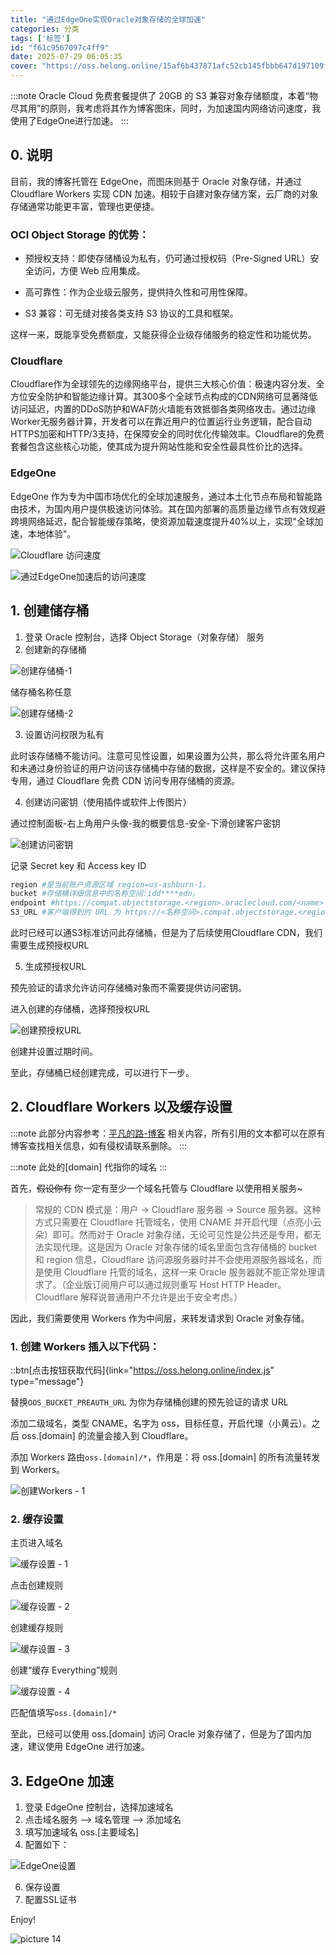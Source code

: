 ```yaml
---
title: "通过EdgeOne实现Oracle对象存储的全球加速"
categories: 分类
tags: ['标签']
id: "f61c9567097c4ff9"
date: 2025-07-29 06:05:35
cover: "https://oss.helong.online/15af6b437871afc52cb145fbbb647d197109fefa7a2a42e1b8c499f2670054cf.png"
---
```


:::note
Oracle Cloud 免费套餐提供了 20GB 的 S3 兼容对象存储额度，本着“物尽其用”的原则，我考虑将其作为博客图床，同时，为加速国内网络访问速度，我使用了EdgeOne进行加速。
:::

## 0. 说明

目前，我的博客托管在 EdgeOne，而图床则基于 Oracle 对象存储，并通过 Cloudflare Workers 实现 CDN 加速。相较于自建对象存储方案，云厂商的对象存储通常功能更丰富，管理也更便捷。

### OCI Object Storage 的优势：

- 预授权支持：即使存储桶设为私有，仍可通过授权码（Pre-Signed URL）安全访问，方便 Web 应用集成。

- 高可靠性：作为企业级云服务，提供持久性和可用性保障。

- S3 兼容：可无缝对接各类支持 S3 协议的工具和框架。

这样一来，既能享受免费额度，又能获得企业级存储服务的稳定性和功能优势。

### Cloudflare

Cloudflare作为全球领先的边缘网络平台，提供三大核心价值：极速内容分发、全方位安全防护和智能边缘计算。其300多个全球节点构成的CDN网络可显著降低访问延迟，内置的DDoS防护和WAF防火墙能有效抵御各类网络攻击。通过边缘Worker无服务器计算，开发者可以在靠近用户的位置运行业务逻辑，配合自动HTTPS加密和HTTP/3支持，在保障安全的同时优化传输效率。Cloudflare的免费套餐包含这些核心功能，使其成为提升网站性能和安全性最具性价比的选择。

### EdgeOne

EdgeOne 作为专为中国市场优化的全球加速服务，通过本土化节点布局和智能路由技术，为国内用户提供极速访问体验。其在国内部署的高质量边缘节点有效规避跨境网络延迟，配合智能缓存策略，使资源加载速度提升40%以上，实现"全球加速，本地体验"。

![Cloudflare 访问速度](https://oss.helong.online/79b970e7da137aa915090b96262674c4f1e97946f59823c1f0f8d209ed6e4fb4.png)  

![通过EdgeOne加速后的访问速度](https://oss.helong.online/133533bc2328918298e47ae25f1dfbf126118bc42ea677a75b93d6acd8539eb9.png)  

## 1. 创建储存桶

1. 登录 Oracle 控制台，选择 Object Storage（对象存储） 服务
2. 创建新的存储桶

![创建存储桶-1](https://oss.helong.online/b93979b844e5079cdf5b3431c42a826c6ec0fac1c292318c2fafe6638d44a9f5.png)

储存桶名称任意

![创建存储桶-2](https://oss.helong.online/2db69a0f590d2c9563973971178f27c454c9be86cb39b7fe9db7f4f4193cf67c.png)  

3. 设置访问权限为私有

此时该存储桶不能访问。注意可见性设置，如果设置为公共，那么将允许匿名用户和未通过身份验证的用户访问该存储桶中存储的数据，这样是不安全的。建议保持专用，通过 Cloudflare 免费 CDN 访问专用存储桶的资源。

4. 创建访问密钥（使用插件或软件上传图片）

通过控制面板-右上角用户头像-我的概要信息-安全-下滑创建客户密钥

![创建访问密钥](https://oss.helong.online/ace511c30c59142100626b3fa5330477cb41155fdbc924bf16598fb38ce50e40.png)  

记录 Secret key 和 Access key ID

```bash
region #是当前账户资源区域 region=us-ashburn-1。
bucket #存储桶详细信息中的名称空间:idd****edn。
endpoint #https://compat.objectstorage.<region>.oraclecloud.com/<name> 此处为设置的存储桶名称。
S3_URL #客户端得到的 URL 为 https://<名称空间>.compat.objectstorage.<region>.oraclecloud.com/<存储桶名称>/<key>。
```

此时已经可以通S3标准访问此存储桶，但是为了后续使用Cloudflare CDN，我们需要生成预授权URL

5. 生成预授权URL

预先验证的请求允许访问存储桶对象而不需要提供访问密钥。

进入创建的存储桶，选择预授权URL

![创建预授权URL](https://oss.helong.online/0cb7840a4a8819e63ee14f719962dd192493cfc9b599023450d6d136b9bca0d2.png)  
 
创建并设置过期时间。

至此，存储桶已经创建完成，可以进行下一步。

## 2. Cloudflare Workers 以及缓存设置

:::note
此部分内容参考：[平凡的路-博客](https://ogr.xyz/p/oracle-object-storage/#cloudflare-workers) 相关内容，所有引用的文本都可以在原有博客查找相关信息，如有侵权请联系删除。
:::

:::note
此处的[domain] 代指你的域名
:::

首先，~~假设你有~~ 你一定有至少一个域名托管与 Cloudflare 以使用相关服务~

> 常规的 CDN 模式是：用户 -> Cloudflare 服务器 -> Source 服务器。这种方式只需要在 Cloudflare 托管域名，使用 CNAME 并开启代理（点亮小云朵）即可。然而对于 Oracle 对象存储，无论可见性是公共还是专用，都无法实现代理。这是因为 Oracle 对象存储的域名里面包含存储桶的 bucket 和 region 信息，Cloudflare 访问源服务器时并不会使用源服务器域名，而是使用 Cloudflare 托管的域名，这样一来 Oracle 服务器就不能正常处理请求了。（企业版订阅用户可以通过规则重写 Host HTTP Header。Cloudflare 解释说普通用户不允许是出于安全考虑。）

因此，我们需要使用 Workers 作为中间层，来转发请求到 Oracle 对象存储。

### 1. 创建 Workers 插入以下代码：

::btn[点击按钮获取代码]{link="https://oss.helong.online/index.js" type="message"}

替换`OOS_BUCKET_PREAUTH_URL` 为你为存储桶创建的预先验证的请求 URL

添加二级域名，类型 CNAME，名字为 oss，目标任意，开启代理（小黄云）。之后 oss.[domain] 的流量会接入到 Cloudflare。

添加 Workers 路由`oss.[domain]/*`，作用是：将 oss.[domain] 的所有流量转发到 Workers。

![创建Workers - 1](https://oss.helong.online/653aacf9e2915d1ad735765b77ef871ed56000e87610a8a3404c59d75f3d4dca.png)  

### 2. 缓存设置

主页进入域名

![缓存设置 - 1](https://oss.helong.online/3aa24c60a20e2c576a2cce770bd463c8ae800f63bb0ad8f15caa6facf914d108.png)  

点击创建规则

![缓存设置 - 2](https://oss.helong.online/b946cf2f3d72528b3077ffb3feff33eece3fb23287a0fd73ffff1768813a5fb6.png)  

创建缓存规则

![缓存设置 - 3](https://oss.helong.online/dcc24dd94e3d2fd5a0488edf5877e01e2b4b43ae991b5dfda72e1301980b5b30.png)  

创建“缓存 Everything”规则

![缓存设置 - 4](https://oss.helong.online/88bd51d446d0e6d8dc1b3331300331c7920b7bf178ed36406fb02e6debaec73f.png)  

匹配值填写`oss.[domain]/*`

至此，已经可以使用 oss.[domain] 访问 Oracle 对象存储了，但是为了国内加速，建议使用 EdgeOne 进行加速。

## 3. EdgeOne 加速

1. 登录 EdgeOne 控制台，选择加速域名
2. 点击域名服务 --> 域名管理 --> 添加域名
3. 填写加速域名 oss.[主要域名]
4. 配置如下：

![EdgeOne设置](https://oss.helong.online/ab1513311855a8616fb984f13810c5588559416aedca5f34a508a420d8dafe12.png)  

6. 保存设置
7. 配置SSL证书


Enjoy!

![picture 14](https://oss.helong.online/899dc16262bdcff1d0c4b347b0c7479f72d47fa4fa89094e01957c007d0c52b6.png)  
